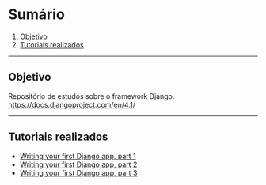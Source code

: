 # Sumário

1. [Objetivo](#objetivo)
2. [Tutoriais realizados](#tutoriais-realizados)
<hr>

## Objetivo

Repositório de estudos sobre o framework Django. <br>
https://docs.djangoproject.com/en/4.1/ <br>
<hr>

## Tutoriais realizados

<ul>
    <li> <a href="https://docs.djangoproject.com/en/4.1/intro/tutorial01/">Writing your first Django app, part 1</a>
    <li> <a href="https://docs.djangoproject.com/en/4.1/intro/tutorial02/">Writing your first Django app, part 2</a>
    <li> <a href="https://docs.djangoproject.com/en/4.1/intro/tutorial03/">Writing your first Django app, part 3</a>
</ul>